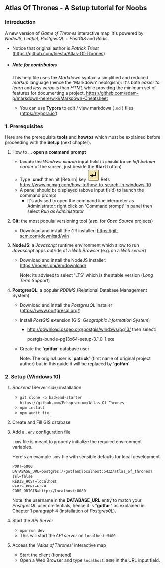 ## Atlas Of Thrones - A Setup tutorial for Noobs

### Introduction

A new version of *Game of Thrones* interactive map. It's powered by *NodeJS*, *Leaflet*, *PostgresQL* + *PostGIS* and *Redis*. 

- Notice that original author is *Patrick Triest* (https://github.com/triesta/Atlas-Of-Thrones)

- ##### Note for contributors

  This help file uses the *Markdown* syntax: a simplified and reduced *markup* language (hence the 'Markdown' neologism): It's both *easier to learn* and *less verbous* than *HTML* while providing the minimum set of features for documenting a project.
  https://github.com/adam-p/markdown-here/wiki/Markdown-Cheatsheet

  - You can use **Typora** to edit / view markdown (`.md` ) files (https://typora.io/)

### 1. Prerequisites

Here are the prerequisite **tools** and **howtos** which must be explained before proceeding with the **Setup** (next chapter).

1. How to ... **open a command prompt**
   - Locate the *Windows search* input field (it should be on *left bottom corner* of the screen, just beside the **Start** button)
   - Type '**cmd**' then hit [Return] key ![Return Key](https://raw.githubusercontent.com/Echopraxium/Atlas-Of-Thrones/backend-starter/assets/icons/ReturnKey.png "Return Key")
     Refs:  https://www.pcmag.com/how-to/how-to-search-in-windows-10
   - A panel should be displayed (above input field) to launch the command prompt
     - It's advised to open the command line interpreter as Administrator: right click on 'Command prompt' in panel then select *Run as Administrator*
2. **Git**: the most popular versioning tool (*esp.* for *Open Source* projects)

   - Download and install the *Git* installer: https://git-scm.com/download/win

3. **NodeJS**: a *Javascript* runtime environment which allow to run *Javascript* apps outside of a *Web Browser* (e.g. on a *Web server*)

   - Download and install the NodeJS installer: https://nodejs.org/en/download/

     Note: its advised to select 'LTS' which is the stable version (*Long Term Support*)

4. **PostgresQL**: a popular *RDBMS* (Relational Database Management System)

   - Download and install the *PostgresQL* installer (https://www.postgresql.org/)

   - Install *PostGIS* extension (GIS: *Geographic Information System*)

     - http://download.osgeo.org/postgis/windows/pg13/ then select:

       postgis-bundle-pg13x64-setup-3.1.0-1.exe
     
   - Create the '**gotfan**' database user

     Note: The original user is '**patrick**' (first name of original project author) but in this guide it will be replaced by '**gotfan**'

### 2. Setup (Windows 10)

1. *Backend* (Server side) installation

   - `git clone -b backend-starter https://github.com/Echopraxium/Atlas-Of-Thrones`
   - `npm install`
   - `npm audit fix`

2. Create and Fill GIS database

3. Add a `.env` configuration file

   `.env` file is meant to properly initialize the required environment variables.

   Here's an example `.env` file with sensible defaults for local development

   ```
   PORT=5000
   DATABASE_URL=postgres://gotfan@localhost:5432/atlas_of_thrones?ssl=false
   REDIS_HOST=localhost
   REDIS_PORT=6379
   CORS_ORIGIN=http://localhost:8080 
   ```

   Note: the username in the **DATABASE_URL** entry to match your *PostgresQL* user credentials, hence it is "**gotfan**" as explained in Chapter 1 paragraph 4  (installation of *PostgresQL*).

4. Start the *API Server*

   - `npm run dev`
   - This will start the *API server* on `localhost:5000`

5. Access the '*Atlas of Thrones*' interactive map

   -  Start the client (frontend)
     - Open a Web Browser and type `localhost:8080` in the URL input field.